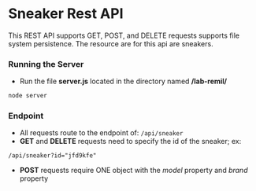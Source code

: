 # Sneaker Rest API
This REST API supports GET, POST, and DELETE requests supports file system persistence. The resource are for this api are sneakers.

### Running the Server
  - Run the file **server.js** located in the directory named **/lab-remil/**
```sh
node server
```

### Endpoint
- All requests route to the endpoint of: `/api/sneaker`
- **GET** and **DELETE** requests need to specify the id of the sneaker; ex:
```
/api/sneaker?id="jfd9kfe"
```
- **POST** requests require ONE object with the *model* property and *brand* property
